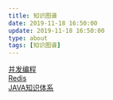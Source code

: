 ```yaml
---
title: 知识图谱
date: 2019-11-18 16:50:00
update: 2019-11-18 16:50:00
type: about
tags: [知识图谱]
---
```


<div class="note primary"><a href = "https://volc1612.gitee.io/blog/images/知识点图谱/并发编程.png">并发编程</a></div>

<div class="note primary"><a href = "https://volc1612.gitee.io/blog/images/知识点图谱/Redis.png">Redis</a></div>

<div class="note primary"><a href = "https://www.processon.com/view/link/5e91964fe0b34d6feaa0857f">JAVA知识体系</a></div>
